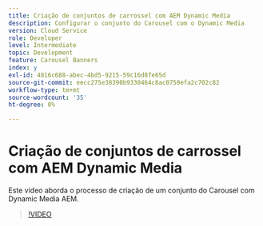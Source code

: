 ```yaml
---
title: Criação de conjuntos de carrossel com AEM Dynamic Media
description: Configurar o conjunto do Carousel com o Dynamic Media
version: Cloud Service
role: Developer
level: Intermediate
topic: Development
feature: Carousel Banners
index: y
exl-id: 4816c688-abec-4bd5-9215-59c16d8fe65d
source-git-commit: eecc275e38390b9330464c8ac0750efa2c702c82
workflow-type: tm+mt
source-wordcount: '35'
ht-degree: 0%

---
```


# Criação de conjuntos de carrossel com AEM Dynamic Media

Este vídeo aborda o processo de criação de um conjunto do Carousel com Dynamic Media AEM.

>[!VIDEO](https://video.tv.adobe.com/v/335380?quality=12&learn=on)
